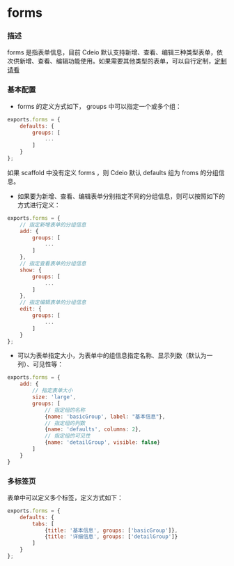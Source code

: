 # forms

### 描述

forms 是指表单信息，目前 Cdeio 默认支持新增、查看、编辑三种类型表单，依次供新增、查看、编辑功能使用。如果需要其他类型的表单，可以自行定制，[定制请看](/document/scaffold/feature.html)

### 基本配置

* forms 的定义方式如下， groups 中可以指定一个或多个组：
```js
exports.forms = {
	defaults: {
	    groups: [
	    	...
	    ]
	}
};
```
如果 scaffold 中没有定义 forms ，则 Cdeio 默认 defaults 组为 froms 的分组信息。



* 如果要为新增、查看、编辑表单分别指定不同的分组信息，则可以按照如下的方式进行定义：
```js
exports.forms = {
	// 指定新增表单的分组信息
	add: {
	    groups: [
	    	...
	    ]
	},
	// 指定查看表单的分组信息
	show: {
	    groups: [
	    	...
	    ]
	},
	// 指定编辑表单的分组信息
	edit: {
	    groups: [
	    	...
	    ]
	}
};
```


* 可以为表单指定大小，为表单中的组信息指定名称、显示列数（默认为一列）、可见性等：
```js
exports.forms = {
    add: {
    	// 指定表单大小
        size: 'large',
        groups: [
            // 指定组的名称
            {name: 'basicGroup', label: "基本信息"},
        	// 指定组的列数
            {name: 'defaults', columns: 2},
            // 指定组的可见性
            {name: 'detailGroup', visible: false}
        ]
    }
}
```

### 多标签页

表单中可以定义多个标签，定义方式如下：

```js
exports.forms = {
    defaults: {
        tabs: [
            {title: '基本信息', groups: ['basicGroup']},
            {title: '详细信息', groups: ['detailGroup']}
        ]
    }
};
```
